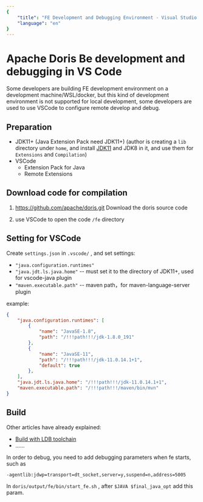 ```yaml
---
{
    "title": "FE Development and Debugging Environment - Visual Studio Code (VSCode)",
    "language": "en"
}
---
```


<!-- 
Licensed to the Apache Software Foundation (ASF) under one
or more contributor license agreements.  See the NOTICE file
distributed with this work for additional information
regarding copyright ownership.  The ASF licenses this file
to you under the Apache License, Version 2.0 (the
"License"); you may not use this file except in compliance
with the License.  You may obtain a copy of the License at

  http://www.apache.org/licenses/LICENSE-2.0

Unless required by applicable law or agreed to in writing, 
software distributed under the License is distributed on an
"AS IS" BASIS, WITHOUT WARRANTIES OR CONDITIONS OF ANY
KIND, either express or implied.  See the License for the
specific language governing permissions and limitations
under the License.
-->

# Apache Doris Be development and debugging in VS Code

Some developers are building FE development environment on a development machine/WSL/docker, but this kind of development environment is not supported for local development, some developers are used to use VSCode to configure remote develop and debug.

## Preparation

* JDK11+ (Java Extension Pack need JDK11+) (author is creating a `lib` directory under `home`, and install [JDK11](https://github.com/adoptium/temurin11-binaries/releases/) and JDK8 in it, and use them for `Extensions` and `Compilation`)
* VSCode
  + Extension Pack for Java
  + Remote Extensions

## Download code for compilation

1. https://github.com/apache/doris.git Download the doris source code

2. use VSCode to open the code `/fe` directory

## Setting for VSCode

Create `settings.json` in `.vscode/` , and set settings:

* `"java.configuration.runtimes"`
* `"java.jdt.ls.java.home"` -- must set it to the directory of JDK11+, used for vscode-java plugin
* `"maven.executable.path"` -- maven path，for maven-language-server plugin

example:

```json
{
    "java.configuration.runtimes": [
        {
            "name": "JavaSE-1.8",
            "path": "/!!!path!!!/jdk-1.8.0_191"
        },
        {
            "name": "JavaSE-11",
            "path": "/!!!path!!!/jdk-11.0.14.1+1",
            "default": true
        },
    ],
    "java.jdt.ls.java.home": "/!!!path!!!/jdk-11.0.14.1+1",
    "maven.executable.path": "/!!!path!!!/maven/bin/mvn"
}
```

## Build

Other articles have already explained:
* [Build with LDB toolchain ](/docs/install/source-install/compilation-with-ldb-toolchain)
* ......

In order to debug, you need to add debugging parameters when fe starts, such as 

```bash
-agentlib:jdwp=transport=dt_socket,server=y,suspend=n,address=5005
```

In `doris/output/fe/bin/start_fe.sh` , after `$JAVA $final_java_opt` add this param.
